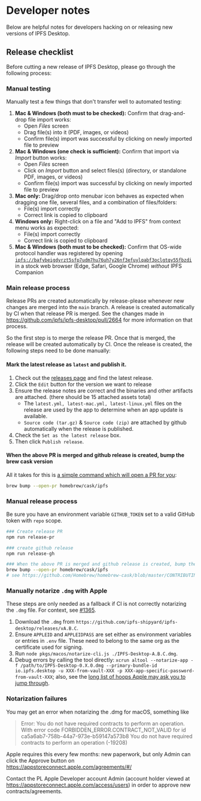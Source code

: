 # Developer notes

Below are helpful notes for developers hacking on or releasing new versions of IPFS Desktop.

## Release checklist

Before cutting a new release of IPFS Desktop, please go through the following process:

### Manual testing

Manually test a few things that don't transfer well to automated testing:

1. **Mac & Windows (both must to be checked):** Confirm that drag-and-drop file import works:
   - Open _Files_ screen
   - Drag file(s) into it (PDF, images, or videos)
   - Confirm file(s) import was successful by clicking on newly imported file to preview
2. **Mac & Windows (one check is sufficient):** Confirm that import via _Import_ button works:
   - Open _Files_ screen
   - Click on _Import_ button and select files(s) (directory, or standalone PDF, images, or videos)
   - Confirm file(s) import was successful by clicking on newly imported file to preview
3. **Mac only:** Drag/drop onto menubar icon behaves as expected when dragging one file, several files, and a combination of files/folders:
   - File(s) import correctly
   - Correct link is copied to clipboard
4. **Windows only:** Right-click on a file and "Add to IPFS" from context menu works as expected:
   - File(s) import correctly
   - Correct link is copied to clipboard
5. **Mac & Windows (both must to be checked):** Confirm that OS-wide protocol handler was registered by opening <a href="ipfs://bafybeigdyrzt5sfp7udm7hu76uh7y26nf3efuylqabf3oclgtqy55fbzdi">`ipfs://bafybeigdyrzt5sfp7udm7hu76uh7y26nf3efuylqabf3oclgtqy55fbzdi`</a> in a stock web browser (Edge, Safari, Google Chrome) _without_ IPFS Companion

### Main release process

Release PRs are created automatically by release-please whenever new changes are merged into the `main` branch. A release is created automatically by CI when that release PR is merged. See the changes made in https://github.com/ipfs/ipfs-desktop/pull/2664 for more information on that process.

So the first step is to merge the release PR. Once that is merged, the release will be created automatically by CI. Once the release is created, the following steps need to be done manually:

#### Mark the latest release as `latest` and publish it.

1. Check out the [releases page](https://github.com/ipfs/ipfs-desktop/releases) and find the latest release.
1. Click the `Edit` button for the version we want to release
1. Ensure the release notes are correct and the binaries and other artifacts are attached. (there should be 15 attached assets total)
   - The `latest.yml, latest-mac.yml, latest-linux.yml` files on the release are used by the app to determine when an app update is available.
   - `Source code (tar.gz)` & `Source code (zip)` are attached by github automatically when the release is published.
1. Check the `Set as the latest release` box.
1. Then click `Publish release`.

#### When the above PR is merged and github release is created, bump the brew cask version

All it takes for this is [a simple command which will open a PR for you](https://github.com/Homebrew/homebrew-cask/blob/master/CONTRIBUTING.md#updating-a-cask):

```bash
brew bump --open-pr homebrew/cask/ipfs
```

### Manual release process

Be sure you have an environment variable `GITHUB_TOKEN` set to a valid GitHub token with `repo` scope.

```bash
### Create release PR
npm run release-pr

### create github release
npm run release-gh

### When the above PR is merged and github release is created, bump the brew cask version:
brew bump --open-pr homebrew/cask/ipfs
# see https://github.com/Homebrew/homebrew-cask/blob/master/CONTRIBUTING.md#updating-a-cask if you run into issues.
```

<!-- OLD RELEASE PROCESS (keep for now, until we're sure the new one works)
1. Update the version using `npm version [major|minor|patch]` (it will create a new tag `vA.B.C`, note it down)
1. Update all links and badges in `README.md` to point to the new version (`A.B.C`).
   - You may use `ts-node scripts/release/updateReadme.ts <oldVersion> <newVersion>` to update the readme. e.g. `ts-node scripts/release/updateReadme.ts 0.26.0 0.26.1`
      - If you do, confirm everything is updated properly.
1. Update the latest version commit `git tag -d vA.B.C && git add README.md && git commit --amend --no-edit && git tag vA.B.C`
1. Publish local changes and the tag to the GitHub repo: `git push && git push origin vA.B.C`.
1. Wait for the CI to upload the binaries to the draft release (a new one will be created if you haven't drafted one).
1. Publish a release draft.
   - Once a release is published, users should receive the app update (see https://www.electron.build/auto-update for details).
   - The `latest.yml, latest-mac.yml, latest-linux.yml` files on the release are used by the app to determine when an app update is available.
1. Update `CHANGELOG.md` with details from release/release draft.
1. Update selected package managers:
   - Wait for CI to finish and confirm that it updated [Snap](https://snapcraft.io/ipfs-desktop), and is at least pending review on [Chocolatey](https://chocolatey.org/packages/ipfs-desktop#versionhistory).
   - Update the [Homebrew cask](https://github.com/Homebrew/homebrew-cask/blob/master/CONTRIBUTING.md#updating-a-cask).
-->

### Manually notarize `.dmg` with Apple

These steps are only needed as a fallback if CI is not correctly notarizing the `.dmg` file. For context, see [#1365](https://github.com/ipfs-shipyard/ipfs-desktop/issues/1211).

1. Download the `.dmg` from `https://github.com/ipfs-shipyard/ipfs-desktop/releases/vA.B.C`.
2. Ensure `APPLEID` and `APPLEIDPASS` are set either as environment variables or entries in `.env` file. These need to belong to the same org as the certificate used for signing.
3. Run `node pkgs/macos/notarize-cli.js ./IPFS-Desktop-A.B.C.dmg`.
4. Debug errors by calling the tool directly: `xcrun altool --notarize-app -f /path/to/IPFS-Desktop-0.X.0.dmg --primary-bundle-id io.ipfs.desktop -u XXX-from-vault-XXX -p XXX-app-specific-password-from-vault-XXX`; also, see the [long list of hoops Apple may ask you to jump through](https://github.com/ipfs-shipyard/ipfs-desktop/pull/1365#issuecomment-598127684).

### Notarization failures

You may get an error when notarizing the .dmg for macOS, something like

> Error: You do not have required contracts to perform an operation. With error code FORBIDDEN_ERROR.CONTRACT_NOT_VALID for id ca5a6ab7-758b-44a7-973e-b59147a573b8 You do not have required contracts to perform an operation (-19208)

Apple requires this every few months: new paperwork, but only Admin can click the Approve button on https://appstoreconnect.apple.com/agreements/#/

Contact the PL Apple Developer account Admin (account holder viewed at https://appstoreconnect.apple.com/access/users) in order to approve new contracts/agreements.
